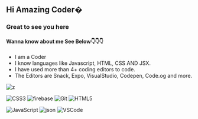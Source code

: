 ## Hi Amazing Coder�
### Great to see you here
#### Wanna know about me See Below👇👇👇
- I am a Coder 
- I know languages like Javascript, HTML, CSS AND JSX.
- I have used more than 4+ coding editors to code.
- The Editors are Snack, Expo, VisualStudio, Codepen, Code.og and more.

![z](https://user-images.githubusercontent.com/75117366/128487342-48c85c9d-7858-43ce-8175-7fe0cca2ef39.gif)

 
![CSS3](https://user-images.githubusercontent.com/75117366/127835129-9471d129-61cc-40b4-913e-c73aefd612be.png)
![firebase](https://user-images.githubusercontent.com/75117366/127835140-798fba6e-6105-4dab-bd46-3e62031b663a.png)
![Git](https://user-images.githubusercontent.com/75117366/127835143-e20278d4-19ad-4075-af2b-62354a06fa9f.png)
![HTML5](https://user-images.githubusercontent.com/75117366/127835145-70388a5f-d41c-4c19-a2df-2049737308e4.png)

![JavaScript](https://user-images.githubusercontent.com/75117366/127835146-c64fea79-67c1-478f-841e-f7d8a8414f38.png)
![json](https://user-images.githubusercontent.com/75117366/127835149-591cb7bb-0ddc-4a24-a6c4-4c51ceca6e4f.png)
![VSCode](https://user-images.githubusercontent.com/75117366/127835152-1d35bcc5-bf0f-4002-a160-68505251cb1e.png)

